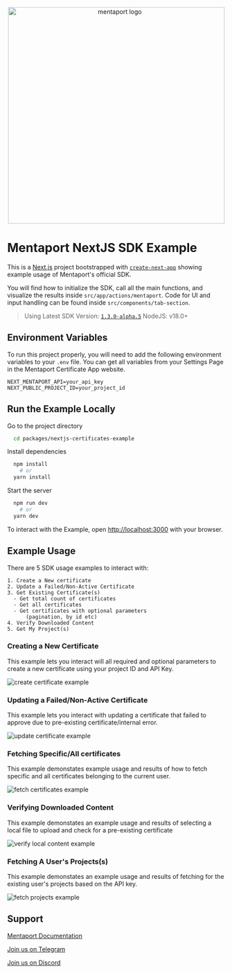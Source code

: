 <div align="center">
  <img src="img/mentaport-logo.png" alt="mentaport logo" width="500" />
</div>

# Mentaport NextJS SDK Example

This is a [Next.js](https://nextjs.org) project bootstrapped with [`create-next-app`](https://nextjs.org/docs/app/api-reference/cli/create-next-app) showing example usage of Mentaport's official SDK.

You will find how to initialize the SDK, call all the main functions, and visualize the results inside
`src/app/actions/mentaport`. Code for UI and input handling can be found inside `src/components/tab-section`.

> Using Latest SDK Version: [`1.3.0-alpha.5`](https://www.npmjs.com/package/@mentaport/certificates)
> NodeJS: v18.0+

## Environment Variables

To run this project properly, you will need to add the following environment variables to your `.env` file. You can get all variables from your Settings Page in the Mentaport Certificate App website.

```
NEXT_MENTAPORT_API=your_api_key
NEXT_PUBLIC_PROJECT_ID=your_project_id
```

## Run the Example Locally

Go to the project directory

```bash
  cd packages/nextjs-certificates-example
```

Install dependencies

```bash
  npm install
    # or
  yarn install
```

Start the server

```bash
  npm run dev
    # or
  yarn dev
```

To interact with the Example, open [http://localhost:3000](http://localhost:3000) with your browser.

## Example Usage

There are 5 SDK usage examples to interact with:

    1. Create a New certificate
    2. Update a Failed/Non-Active Certificate
    3. Get Existing Certificate(s)
      - Get total count of certificates
      - Get all certificates
      - Get certificates with optional parameters 
          (pagination, by id etc)
    4. Verify Downloaded Content
    5. Get My Project(s)

### Creating a New Certificate

This example lets you interact will all required and optional parameters to create a new certificate using your project ID and API Key.

![create certificate example](img/example-create.png)

### Updating a Failed/Non-Active Certificate

This example lets you interact with updating a certificate that failed to approve due to pre-existing certificate/internal error.

![update certificate example](img/example-update.png)

### Fetching Specific/All certificates

This example demonstates example usage and results of how to fetch specific and all certificates belonging to the current user.

![fetch certificates example](img/example-certificates.png)

### Verifying Downloaded Content

This example demonstates an example usage and results of selecting a local file to upload and check for a pre-existing certificate

![verify local content example](img/example-verification.png)

### Fetching A User's Projects(s)

This example demonstates an example usage and results of fetching for the existing user's projects based on the API key.

![fetch projects example](img/example-projects.png)

## Support
[Mentaport Documentation](https://docs.mentaport.com)

[Join us on Telegram](https://t.me/+JtMHlFyUaJwwY2Nh)

[Join us on Discord](https://discord.gg/cU8ERmAMKZ)